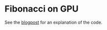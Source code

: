 # Fibonacci on GPU

See the [blogpost](https://veitner.bearblog.dev/calculating-the-fibonacci-numbers-on-gpu/) for an explanation of the code.

